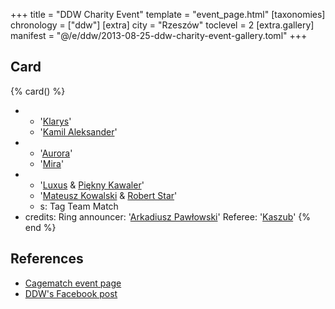 +++
title = "DDW Charity Event"
template = "event_page.html"
[taxonomies]
chronology = ["ddw"]
[extra]
city = "Rzeszów"
toclevel = 2
[extra.gallery]
manifest = "@/e/ddw/2013-08-25-ddw-charity-event-gallery.toml"
+++

## Card

{% card() %}
- - '[Klarys](@/w/klarys.md)'
  - '[Kamil Aleksander](@/w/kamil-aleksander.md)'
- - '[Aurora](@/w/kasandra.md)'
  - '[Mira](@/w/mira.md)'
- - '[Luxus](@/w/luxus.md) & [Piękny Kawaler](@/w/piekny-kawaler.md)'
  - '[Mateusz Kowalski](@/w/mateusz-kakareko.md) & [Robert Star](@/w/robert-star.md)'
  - s: Tag Team Match
- credits:
    Ring announcer: '[Arkadiusz Pawłowski](@/w/pan-pawlowski.md)'
    Referee: '[Kaszub](@/w/kaszub.md)'
{% end %}

## References

* [Cagematch event page](https://www.cagematch.net/?id=1&nr=100076)
* [DDW's Facebook post](https://www.facebook.com/DoOrDieWrestling/posts/pfbid02vLzgMQrWFzdRQY9hGL1ysh71w69QSCwZAqU6ZYr9u6ZmPdkPeyJCvUXZ48mVAK9Bl)
